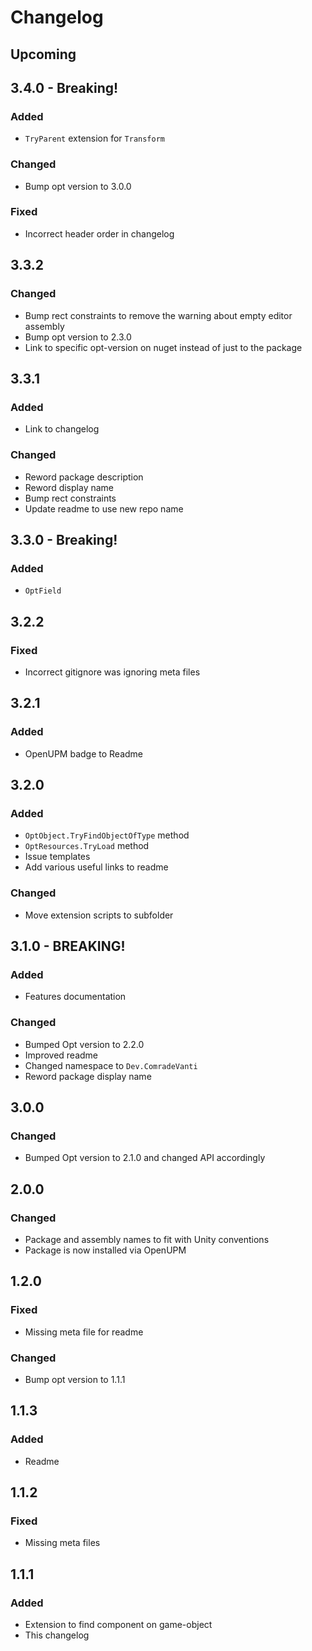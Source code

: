 ﻿# Changelog

## Upcoming

## 3.4.0 - Breaking!

### Added

- `TryParent` extension for `Transform`

### Changed

- Bump opt version to 3.0.0

### Fixed

- Incorrect header order in changelog

## 3.3.2

### Changed

- Bump rect constraints to remove the warning about empty editor assembly
- Bump opt version to 2.3.0
- Link to specific opt-version on nuget instead of just to the package

## 3.3.1

### Added

- Link to changelog

### Changed

- Reword package description
- Reword display name
- Bump rect constraints
- Update readme to use new repo name

## 3.3.0 - Breaking!

### Added

- `OptField`

## 3.2.2

### Fixed

- Incorrect gitignore was ignoring meta files

## 3.2.1

### Added

- OpenUPM badge to Readme

## 3.2.0

### Added

- `OptObject.TryFindObjectOfType` method
- `OptResources.TryLoad` method
- Issue templates
- Add various useful links to readme

### Changed

- Move extension scripts to subfolder

## 3.1.0 - BREAKING!

### Added

- Features documentation

### Changed

- Bumped Opt version to 2.2.0
- Improved readme
- Changed namespace to `Dev.ComradeVanti`
- Reword package display name

## 3.0.0

### Changed

- Bumped Opt version to 2.1.0 and changed API accordingly

## 2.0.0

### Changed

- Package and assembly names to fit with Unity conventions
- Package is now installed via OpenUPM

## 1.2.0

### Fixed

- Missing meta file for readme

### Changed

- Bump opt version to 1.1.1

## 1.1.3

### Added

- Readme

## 1.1.2

### Fixed

- Missing meta files

## 1.1.1

### Added

- Extension to find component on game-object
- This changelog